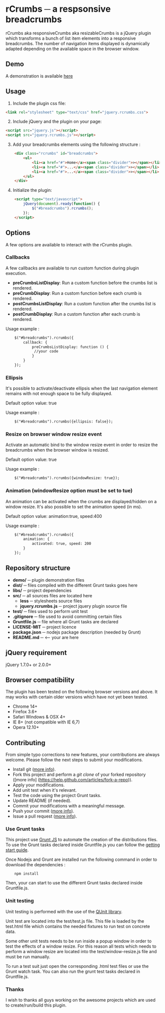 # rCrumbs ─ a respsonsive breadcrumbs

rCrumbs aka responsiveCrumbs aka resizableCrumbs is a jQuery plugin which transforms a bunch of list item elements into
a responsive breadcrumbs. The number of navigation items displayed is dynamically adapted depending on the available
space in the browser window.

## Demo
A demonstration is available [here](http://cm0s.github.io/jquery-rcrumbs/demo/)

## Usage
1. Include the plugin css file:
```html
<link rel="stylesheet" type="text/css" href="jquery.rcrumbs.css">
```

2. Include jQuery and the plugin on your page:
```html
<script src="jquery.js"></script>
<script src="jquery.rcrumbs.js"></script>
```

3. Add your breadcrumbs elements using the following structure :
```html
    <div class="rcrumbs" id="breadcrumbs">
        <ul>
            <li><a href="#">Home</a><span class="divider">></span></li>
            <li><a href="#">...</a><span class="divider">></span></li>
            <li><a href="#">...</a><span class="divider">></span></li>
        </ul>
    </div>
```

4. Initialize the plugin:
```html
    <script type="text/javascript">
        jQuery(document).ready(function() {
            $("#breadcrumbs").rcrumbs();
        });
    </script>
```

## Options
A few options are available to interact with the rCrumbs plugin.

### Callbacks
A few callbacks are available to run custom function during plugin execution.

- **preCrumbsListDisplay**: Run a custom function before the crumbs list is rendered.
- **preCrumbDisplay**: Run a custom function before each crumb is rendered.
- **postCrumbsListDisplay**: Run a custom function after the crumbs list is rendered.
- **postCrumbDisplay**: Run a custom function after each crumb is rendered.

Usage example :
```html
    $("#breadcrumbs").rcrumbs({
        callback: {
            preCrumbsListDisplay: function () {
             //your code
            }
        }
    });
```

### Ellipsis
It's possible to activate/deactivate ellipsis when the last navigation element remains with not enough space to be fully
displayed.

Default option value: true

Usage example :
```html
    $("#breadcrumbs").rcrumbs({ellipsis: false});
```
### Resize on browser window resize event
Activate an automatic bind to the window resize event in order to resize the breadcrumbs when the browser window is
resized.

Default option value: true

Usage example :
```html
    $("#breadcrumbs").rcrumbs({windowResize: true});
```

### Animation (windowResize option must be set to tue)
An animation can be activated when the crumbs are displayed/hidden on a window resize. It's also possible to set the
animation speed (in ms).

Default option value: animation:true, speed:400

Usage example :
```html
    $("#breadcrumbs").rcrumbs({
        animation: {
            activated: true, speed: 200
        }
    });
```

## Repository structure
- **demo/** ─ plugin demonstration files
- **dist/** ─ files compiled with the different Grunt tasks goes here
- **libs/** ─ project dependencies
- **src/** ─ all sources files are located here
    * **less** ─ stylesheets source files
    * **jquery.rcrumbs.js** ─ project jquery plugin source file
- **test/** ─ files used to perform unit test
- **.gitignore** ─ file used to avoid committing certain files
- **Gruntfile.js** ─ file where all Grunt tasks are declared
- **LICENSE-MIT** ─ project licence
- **package.json** ─ nodejs package description (needed by Grunt)
- **README.md** ─ <-- your are here

## jQuery requirement
jQuery 1.7.0+ or 2.0.0+

## Browser compatibility
The plugin has been tested on the following browser versions and above. It may works with certain older versions which
have not yet been tested.

- Chrome 14+
- Firefox 3.6+
- Safari Windows & OSX 4+
- IE 8+ (not compatible with IE 6,7)
- Opera 12.10+

## Contributing

From simple typo corrections to new features, your contributions are always welcome.
Please follow the next steps to submit your modifications.

- Install git ([more info](https://help.github.com/articles/set-up-git)).
- Fork this project and perform a *git clone* of your forked repository ([more info]
(https://help.github.com/articles/fork-a-repo)).
- Apply your modifications.
- Add unit test when it's relevant.
- Test the code using the project Grunt tasks.
- Update README (if needed).
- Commit your modifications with a meaningful message.
- Push your commit ([more info](https://help.github.com/articles/fork-a-repo#push-commits)).
- Issue a pull request ([more info](https://help.github.com/articles/using-pull-requests)).

### Use Grunt tasks

This project use [Grunt JS](http://gruntjs.com/) to automate the creation of the distributions files.
To use the Grunt tasks declared inside Gruntfile.js you can follow the
[getting start guide](http://gruntjs.com/getting-started).

Once Nodejs and Grunt are installed run the following command in order to download the dependencies :
```
    npm install
```

Then, your can start to use the different Grunt tasks declared inside Gruntfile.js.

### Unit testing

Unit testing is performed with the use of the [QUnit library](http://qunitjs.com).

Unit test are located into the test/test.js file. This file is loaded by the test.html file which contains the needed
fixtures to run test on concrete data.

Some other unit tests needs to be run inside a popup window in order to test the effects of a window resize. For this
reason all tests which needs to perform a window resize are located into the test/window-resize.js file and must be run
manually.

To run a test suit just open the corresponding .html test files or use the Grunt watch task. You can also run the grunt
test tasks declared in Gruntfile.js.

### Thanks
I wish to thanks all guys working on the awesome projects which are used to create/run/build this plugin.